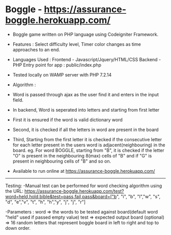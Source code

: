 # Boggle - https://assurance-boggle.herokuapp.com/

- Boggle game written on PHP language using Codeigniter Framework.
- Features : Select difficulty level, Timer color changes as time approaches to an end.
- Languages Used :
	Frontend - Javascript/Jquery/HTML/CSS
	Backend - PHP
	Entry point for app : public/index.php

- Tested locally on WAMP server with PHP 7.2.14

- Algorithm :
 - Word is passed through ajax as the user find it and enters in the input field.
 - In backend, Word is seperated into letters and starting from first letter
 - First it is ensured if the word is valid dictionary word
 - Second, it is checked if all the letters in word are present in the board
 - Third, Starting from the first letter it is checked if the consecutive letter for each letter present in the users word is adjacent(neighbouring) in the board.
	eg. For word BOGGLE, starting from "B", it is checked if the letter "O" is present in the neighbouring 8(max) cells of "B" and if "G" is present in neighbouring cells of "B" and so on.

- Available to run online at https://assurance-boggle.herokuapp.com/


-----------------------------

Testing:
-Manual test can be performed for word checking algorithm using the URL: 
https://assurance-boggle.herokuapp.com/test?word=held,hold,bible&test=pass,fail,pass&board=["b", "i", "b", "l","w", "s", "d", "e","v", "t", "h", "h","y", "j", "j", "r"]

-Parameters : 
	word => the words to be tested against board(default word "held" used if passed empty value)
	test => expected output 
	board (optional) => 16 random letters that represent boggle board in left to right and top to down order.
